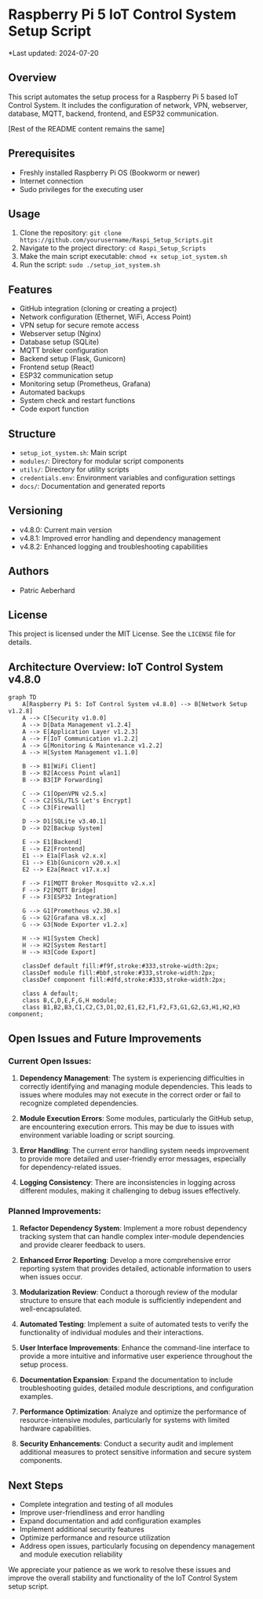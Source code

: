 # Raspberry Pi 5 IoT Control System Setup Script

*Last updated: 2024-07-20

## Overview
This script automates the setup process for a Raspberry Pi 5 based IoT Control System. It includes the configuration of network, VPN, webserver, database, MQTT, backend, frontend, and ESP32 communication.

[Rest of the README content remains the same]

## Prerequisites
- Freshly installed Raspberry Pi OS (Bookworm or newer)
- Internet connection
- Sudo privileges for the executing user

## Usage
1. Clone the repository: `git clone https://github.com/yourusername/Raspi_Setup_Scripts.git`
2. Navigate to the project directory: `cd Raspi_Setup_Scripts`
3. Make the main script executable: `chmod +x setup_iot_system.sh`
4. Run the script: `sudo ./setup_iot_system.sh`

## Features
- GitHub integration (cloning or creating a project)
- Network configuration (Ethernet, WiFi, Access Point)
- VPN setup for secure remote access
- Webserver setup (Nginx)
- Database setup (SQLite)
- MQTT broker configuration
- Backend setup (Flask, Gunicorn)
- Frontend setup (React)
- ESP32 communication setup
- Monitoring setup (Prometheus, Grafana)
- Automated backups
- System check and restart functions
- Code export function

## Structure
- `setup_iot_system.sh`: Main script
- `modules/`: Directory for modular script components
- `utils/`: Directory for utility scripts
- `credentials.env`: Environment variables and configuration settings
- `docs/`: Documentation and generated reports

## Versioning
- v4.8.0: Current main version
- v4.8.1: Improved error handling and dependency management
- v4.8.2: Enhanced logging and troubleshooting capabilities

## Authors
- Patric Aeberhard

## License
This project is licensed under the MIT License. See the `LICENSE` file for details.

## Architecture Overview: IoT Control System v4.8.0

```mermaid
graph TD
    A[Raspberry Pi 5: IoT Control System v4.8.0] --> B[Network Setup v1.2.8]
    A --> C[Security v1.0.0]
    A --> D[Data Management v1.2.4]
    A --> E[Application Layer v1.2.3]
    A --> F[IoT Communication v1.2.2]
    A --> G[Monitoring & Maintenance v1.2.2]
    A --> H[System Management v1.1.0]

    B --> B1[WiFi Client]
    B --> B2[Access Point wlan1]
    B --> B3[IP Forwarding]

    C --> C1[OpenVPN v2.5.x]
    C --> C2[SSL/TLS Let's Encrypt]
    C --> C3[Firewall]

    D --> D1[SQLite v3.40.1]
    D --> D2[Backup System]

    E --> E1[Backend]
    E --> E2[Frontend]
    E1 --> E1a[Flask v2.x.x]
    E1 --> E1b[Gunicorn v20.x.x]
    E2 --> E2a[React v17.x.x]

    F --> F1[MQTT Broker Mosquitto v2.x.x]
    F --> F2[MQTT Bridge]
    F --> F3[ESP32 Integration]

    G --> G1[Prometheus v2.30.x]
    G --> G2[Grafana v8.x.x]
    G --> G3[Node Exporter v1.2.x]

    H --> H1[System Check]
    H --> H2[System Restart]
    H --> H3[Code Export]

    classDef default fill:#f9f,stroke:#333,stroke-width:2px;
    classDef module fill:#bbf,stroke:#333,stroke-width:2px;
    classDef component fill:#dfd,stroke:#333,stroke-width:2px;
    
    class A default;
    class B,C,D,E,F,G,H module;
    class B1,B2,B3,C1,C2,C3,D1,D2,E1,E2,F1,F2,F3,G1,G2,G3,H1,H2,H3 component;
```

## Open Issues and Future Improvements

### Current Open Issues:
1. **Dependency Management**: The system is experiencing difficulties in correctly identifying and managing module dependencies. This leads to issues where modules may not execute in the correct order or fail to recognize completed dependencies.

2. **Module Execution Errors**: Some modules, particularly the GitHub setup, are encountering execution errors. This may be due to issues with environment variable loading or script sourcing.

3. **Error Handling**: The current error handling system needs improvement to provide more detailed and user-friendly error messages, especially for dependency-related issues.

4. **Logging Consistency**: There are inconsistencies in logging across different modules, making it challenging to debug issues effectively.

### Planned Improvements:
1. **Refactor Dependency System**: Implement a more robust dependency tracking system that can handle complex inter-module dependencies and provide clearer feedback to users.

2. **Enhanced Error Reporting**: Develop a more comprehensive error reporting system that provides detailed, actionable information to users when issues occur.

3. **Modularization Review**: Conduct a thorough review of the modular structure to ensure that each module is sufficiently independent and well-encapsulated.

4. **Automated Testing**: Implement a suite of automated tests to verify the functionality of individual modules and their interactions.

5. **User Interface Improvements**: Enhance the command-line interface to provide a more intuitive and informative user experience throughout the setup process.

6. **Documentation Expansion**: Expand the documentation to include troubleshooting guides, detailed module descriptions, and configuration examples.

7. **Performance Optimization**: Analyze and optimize the performance of resource-intensive modules, particularly for systems with limited hardware capabilities.

8. **Security Enhancements**: Conduct a security audit and implement additional measures to protect sensitive information and secure system components.

## Next Steps
- Complete integration and testing of all modules
- Improve user-friendliness and error handling
- Expand documentation and add configuration examples
- Implement additional security features
- Optimize performance and resource utilization
- Address open issues, particularly focusing on dependency management and module execution reliability

We appreciate your patience as we work to resolve these issues and improve the overall stability and functionality of the IoT Control System setup script.